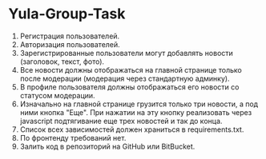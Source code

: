 # Yula-Group-Task
1) Регистрация пользователей.
2) Авторизация пользователей.
3) Зарегистрированные пользователи могут добавлять новости (заголовок, текст, фото).
4) Все новости должны отображаться на главной странице только после модерации (модерация через стандартную админку).
5) В профиле пользователя должны отображаться его новости со статусом модерации.
6) Изначально на главной странице грузится только три новости, а под ними кнопка "Еще". При нажатии на эту кнопку реализовать через javascript подтягивание еще трех новостей и так до конца.
7) Список всех зависимостей должен храниться в requirements.txt.
8) По фронтенду требований нет.
9) Залить код в репозиторий на GitHub или BitBucket.
